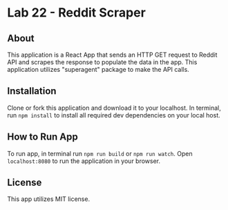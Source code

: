 # Lab 22 - Reddit Scraper

## About

This application is a React App that sends an HTTP GET request to Reddit API and scrapes the response to populate the data in the app.  This application utilizes "superagent" package to make the API calls.

## Installation

Clone or fork this application and download it to your localhost.  In terminal, run ```npm install``` to install all required dev dependencies on your local host.

## How to Run App

To run app, in terminal run ```npm run build``` or ```npm run watch```.  Open ```localhost:8080``` to run the application in your browser.

## License

This app utilizes MIT license.
